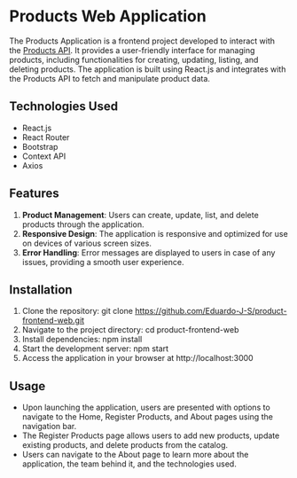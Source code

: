 # Products Web Application
The Products Application is a frontend project developed to interact with the [Products API](https://github.com/Eduardo-J-S/product-management-api). It provides a user-friendly interface for managing products, including functionalities for creating, updating, listing, and deleting products. The application is built using React.js and integrates with the Products API to fetch and manipulate product data.

## Technologies Used
- React.js
- React Router
- Bootstrap
- Context API
- Axios

## Features
1. **Product Management**: Users can create, update, list, and delete products through the application.
2. **Responsive Design**: The application is responsive and optimized for use on devices of various screen sizes.
3. **Error Handling**: Error messages are displayed to users in case of any issues, providing a smooth user experience.

## Installation
1. Clone the repository: git clone https://github.com/Eduardo-J-S/product-frontend-web.git
2. Navigate to the project directory: cd product-frontend-web
3. Install dependencies: npm install
4. Start the development server: npm start
5. Access the application in your browser at http://localhost:3000

## Usage
- Upon launching the application, users are presented with options to navigate to the Home, Register Products, and About pages using the navigation bar.
- The Register Products page allows users to add new products, update existing products, and delete products from the catalog.
- Users can navigate to the About page to learn more about the application, the team behind it, and the technologies used.
